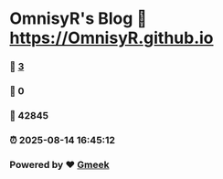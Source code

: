 # OmnisyR's Blog :link: https://OmnisyR.github.io 
### :page_facing_up: [3](https://OmnisyR.github.io/tag.html) 
### :speech_balloon: 0 
### :hibiscus: 42845 
### :alarm_clock: 2025-08-14 16:45:12 
### Powered by :heart: [Gmeek](https://github.com/Meekdai/Gmeek)
